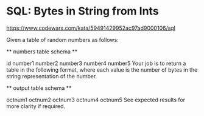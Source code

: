 # SQL: Bytes in String from Ints

<https://www.codewars.com/kata/59491429952ac97ad9000106/sql>

Given a table of random numbers as follows:

** numbers table schema **

id
number1
number2
number3
number4
number5
Your job is to return a table in the following format, where each value is the number of bytes in the string representation of the number.

** output table schema **

octnum1
octnum2
octnum3
octnum4
octnum5
See expected results for more clarity if required.